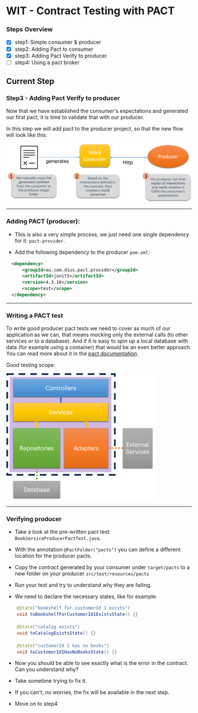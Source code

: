 # WIT - Contract Testing with PACT

### Steps Overview
- [X] step1: Simple consumer & producer
- [X] step2: Adding Pact to consumer
- [X] step3: Adding Pact Verify to producer
- [ ] step4: Using a pact broker

## Current Step

### Step3 - Adding Pact Verify to producer

Now that we have established the consumer's expectations and generated our first pact, 
it is time to validate that with our producer.

In this step we will add pact to the producer project, so that the new flow will look like this:

![Step3](pictures/step3.png)
***

### Adding PACT (producer): 

- This is also a very simple process, we just need one single dependency for it: `pact-provider`.

- Add the following dependency to the producer `pom.xml`:

```xml
  <dependency>
      <groupId>au.com.dius.pact.provider</groupId>
      <artifactId>junit5</artifactId>
      <version>4.3.16</version>
      <scope>test</scope>
  </dependency>
```
***
### Writing a PACT test

To write good producer pact tests we need to cover as much of our application as we can, 
that means mocking only the external calls (to other services or to a database). And if it is easy to spin up a local database with data (for example using a container)
that would be an even better approach. You can read more about it in the [pact documentation](https://docs.pact.io/getting_started/testing-scope#scope-of-a-provider-pact-test).

Good testing scope:

<img src="pictures/testing_scope_producer.png" width="80%" height="80%" />

***

### Verifying producer

- Take a look at the pre-written pact test: `BookServiceProducerPactTest.java`.

- With the annotation `@PactFolder("pacts")` you can define a different location for the producer pacts.

- Copy the contract generated by your consumer under `target/pacts` to a new folder on your producer `src/test/resources/pacts`

- Run your test and try to understand why they are failing. 

- We need to declare the necessary states, like for example:
```java
    @State("bookshelf for customerId 1 exists")
    void toBookshelfForCustomerId1ExistsState() {}

    @State("catalog exists")
    void toCatalogExistsState() {}

    @State("customerId 1 has no books")
    void toCustomerId1HasNoBooksState() {}
```
- Now you should be able to see exactly what is the error in the contract. Can you understand why?

- Take sometime trying to fix it.

- If you can't, no worries, the fix will be available in the next step.

- Move on to step4
